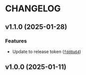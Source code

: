 # CHANGELOG


## v1.1.0 (2025-01-28)

### Features

- Update to release token
  ([`fdd0a64`](https://github.com/UBC-MDS/ImaGenie/commit/fdd0a64ec962563fbf9c1ecafe23457593f22ed6))


## v1.0.0 (2025-01-11)
